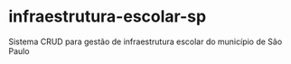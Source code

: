 # infraestrutura-escolar-sp
Sistema CRUD para gestão de infraestrutura escolar do município de São Paulo
